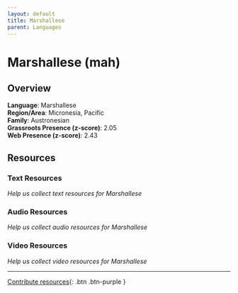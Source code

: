 ```yaml
---
layout: default
title: Marshallese
parent: Languages
---
```


# Marshallese (mah)

## Overview

**Language**: Marshallese  
**Region/Area**: Micronesia, Pacific  
**Family**: Austronesian  
**Grassroots Presence (z-score)**: 2.05  
**Web Presence (z-score)**: 2.43  

## Resources

### Text Resources
*Help us collect text resources for Marshallese*

### Audio Resources
*Help us collect audio resources for Marshallese*

### Video Resources
*Help us collect video resources for Marshallese*

---

[Contribute resources](https://forms.office.com/e/1SfLJx3u1r){: .btn .btn-purple }
